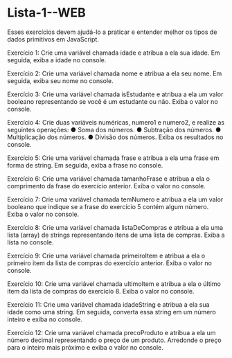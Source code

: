 # Lista-1--WEB

Esses exercícios devem ajudá-lo a praticar e entender melhor os tipos de dados
primitivos em JavaScript.

Exercício 1: Crie uma variável chamada idade e atribua a ela sua idade. Em seguida, exiba a
idade no console.

Exercício 2: Crie uma variável chamada nome e atribua a ela seu nome. Em seguida, exiba
seu nome no console.

Exercício 3: Crie uma variável chamada isEstudante e atribua a ela um valor booleano
representando se você é um estudante ou não. Exiba o valor no console.

Exercício 4: Crie duas variáveis numéricas, numero1 e numero2, e realize as seguintes
operações:
● Soma dos números.
● Subtração dos números.
● Multiplicação dos números.
● Divisão dos números.
Exiba os resultados no console.

Exercício 5: Crie uma variável chamada frase e atribua a ela uma frase em forma de string.
Em seguida, exiba a frase no console.

Exercício 6: Crie uma variável chamada tamanhoFrase e atribua a ela o comprimento da
frase do exercício anterior. Exiba o valor no console.

Exercício 7: Crie uma variável chamada temNumero e atribua a ela um valor booleano que
indique se a frase do exercício 5 contém algum número. Exiba o valor no console.

Exercício 8: Crie uma variável chamada listaDeCompras e atribua a ela uma lista (array) de
strings representando itens de uma lista de compras. Exiba a lista no console.

Exercício 9: Crie uma variável chamada primeiroItem e atribua a ela o primeiro item da lista
de compras do exercício anterior. Exiba o valor no console.

Exercício 10: Crie uma variável chamada ultimoItem e atribua a ela o último item da lista de
compras do exercício 8. Exiba o valor no console.

Exercício 11: Crie uma variável chamada idadeString e atribua a ela sua idade como uma
string. Em seguida, converta essa string em um número inteiro e exiba no console.

Exercício 12: Crie uma variável chamada precoProduto e atribua a ela um número decimal
representando o preço de um produto. Arredonde o preço para o inteiro mais próximo e
exiba o valor no console.
